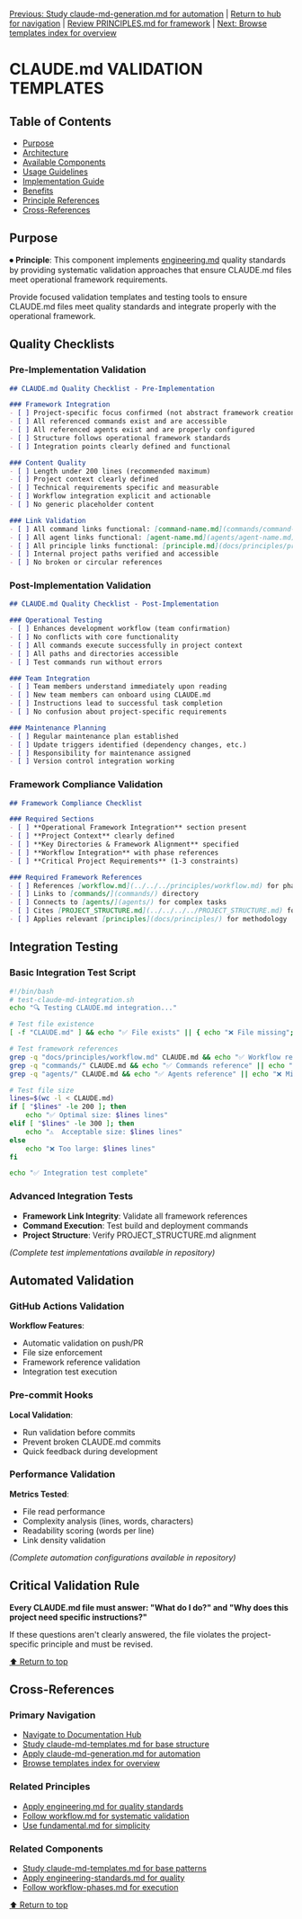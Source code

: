 
[Previous: Study claude-md-generation.md for automation](claude-md-generation.md) | [Return to hub for navigation](../../philosophy/index.md) | [Review PRINCIPLES.md for framework](../principles/PRINCIPLES.md) | [Next: Browse templates index for overview](../templates/)

# CLAUDE.md VALIDATION TEMPLATES

## Table of Contents
- [Purpose](#purpose)
- [Architecture](#architecture)
- [Available Components](#available-components)
- [Usage Guidelines](#usage-guidelines)
- [Implementation Guide](#implementation-guide)
- [Benefits](#benefits)
- [Principle References](#principle-references)
- [Cross-References](#cross-references)

## Purpose

⏺ **Principle**: This component implements [engineering.md](../../../principles/engineering.md) quality standards by providing systematic validation approaches that ensure CLAUDE.md files meet operational framework requirements.

Provide focused validation templates and testing tools to ensure CLAUDE.md files meet quality standards and integrate properly with the operational framework.

## Quality Checklists

### Pre-Implementation Validation
```markdown
## CLAUDE.md Quality Checklist - Pre-Implementation

### Framework Integration
- [ ] Project-specific focus confirmed (not abstract framework creation)
- [ ] All referenced commands exist and are accessible
- [ ] All referenced agents exist and are properly configured
- [ ] Structure follows operational framework standards
- [ ] Integration points clearly defined and functional

### Content Quality
- [ ] Length under 200 lines (recommended maximum)
- [ ] Project context clearly defined
- [ ] Technical requirements specific and measurable
- [ ] Workflow integration explicit and actionable
- [ ] No generic placeholder content

### Link Validation
- [ ] All command links functional: [command-name.md](commands/command-name.md)
- [ ] All agent links functional: [agent-name.md](agents/agent-name.md)
- [ ] All principle links functional: [principle.md](docs/principles/principle.md)
- [ ] Internal project paths verified and accessible
- [ ] No broken or circular references
```

### Post-Implementation Validation
```markdown
## CLAUDE.md Quality Checklist - Post-Implementation

### Operational Testing
- [ ] Enhances development workflow (team confirmation)
- [ ] No conflicts with core functionality
- [ ] All commands execute successfully in project context
- [ ] All paths and directories accessible
- [ ] Test commands run without errors

### Team Integration
- [ ] Team members understand immediately upon reading
- [ ] New team members can onboard using CLAUDE.md
- [ ] Instructions lead to successful task completion
- [ ] No confusion about project-specific requirements

### Maintenance Planning
- [ ] Regular maintenance plan established
- [ ] Update triggers identified (dependency changes, etc.)
- [ ] Responsibility for maintenance assigned
- [ ] Version control integration working
```

### Framework Compliance Validation
```markdown
## Framework Compliance Checklist

### Required Sections
- [ ] **Operational Framework Integration** section present
- [ ] **Project Context** clearly defined
- [ ] **Key Directories & Framework Alignment** specified
- [ ] **Workflow Integration** with phase references
- [ ] **Critical Project Requirements** (1-3 constraints)

### Required Framework References
- [ ] References [workflow.md](../../../principles/workflow.md) for phases
- [ ] Links to [commands/](commands/) directory
- [ ] Connects to [agents/](agents/) for complex tasks
- [ ] Cites [PROJECT_STRUCTURE.md](../../../../PROJECT_STRUCTURE.md) for organization
- [ ] Applies relevant [principles](docs/principles/) for methodology
```

## Integration Testing

### Basic Integration Test Script
```bash
#!/bin/bash
# test-claude-md-integration.sh
echo "🔍 Testing CLAUDE.md integration..."

# Test file existence
[ -f "CLAUDE.md" ] && echo "✅ File exists" || { echo "❌ File missing"; exit 1; }

# Test framework references
grep -q "docs/principles/workflow.md" CLAUDE.md && echo "✅ Workflow reference" || echo "❌ Missing workflow"
grep -q "commands/" CLAUDE.md && echo "✅ Commands reference" || echo "❌ Missing commands"
grep -q "agents/" CLAUDE.md && echo "✅ Agents reference" || echo "❌ Missing agents"

# Test file size
lines=$(wc -l < CLAUDE.md)
if [ "$lines" -le 200 ]; then
    echo "✅ Optimal size: $lines lines"
elif [ "$lines" -le 300 ]; then
    echo "⚠️  Acceptable size: $lines lines"
else
    echo "❌ Too large: $lines lines"
fi

echo "✅ Integration test complete"
```

### Advanced Integration Tests
- **Framework Link Integrity**: Validate all framework references
- **Command Execution**: Test build and deployment commands  
- **Project Structure**: Verify PROJECT_STRUCTURE.md alignment

*(Complete test implementations available in repository)*

## Automated Validation

### GitHub Actions Validation
**Workflow Features**:
- Automatic validation on push/PR
- File size enforcement
- Framework reference validation
- Integration test execution

### Pre-commit Hooks
**Local Validation**:
- Run validation before commits
- Prevent broken CLAUDE.md commits
- Quick feedback during development

### Performance Validation
**Metrics Tested**:
- File read performance
- Complexity analysis (lines, words, characters)
- Readability scoring (words per line)
- Link density validation

*(Complete automation configurations available in repository)*

## Critical Validation Rule

**Every CLAUDE.md file must answer: "What do I do?" and "Why does this project need specific instructions?"**

If these questions aren't clearly answered, the file violates the project-specific principle and must be revised.

[⬆ Return to top](#claude-md-validation-templates)

## Cross-References

### Primary Navigation
- [Navigate to Documentation Hub](../../philosophy/index.md)
- [Study claude-md-templates.md for base structure](../claude-md-templates.md)
- [Apply claude-md-generation.md for automation](claude-md-generation.md)
- [Browse templates index for overview](../templates/)

### Related Principles
- [Apply engineering.md for quality standards](../../../principles/engineering.md)
- [Follow workflow.md for systematic validation](../../../principles/workflow.md)
- [Use fundamental.md for simplicity](../../../principles/fundamental.md)

### Related Components
- [Study claude-md-templates.md for base patterns](../claude-md-templates.md)
- [Apply engineering-standards.md for quality](../engineering-standards.md)
- [Follow workflow-phases.md for execution](../workflow-phases.md)

[⬆ Return to top](#claude-md-validation-templates)
